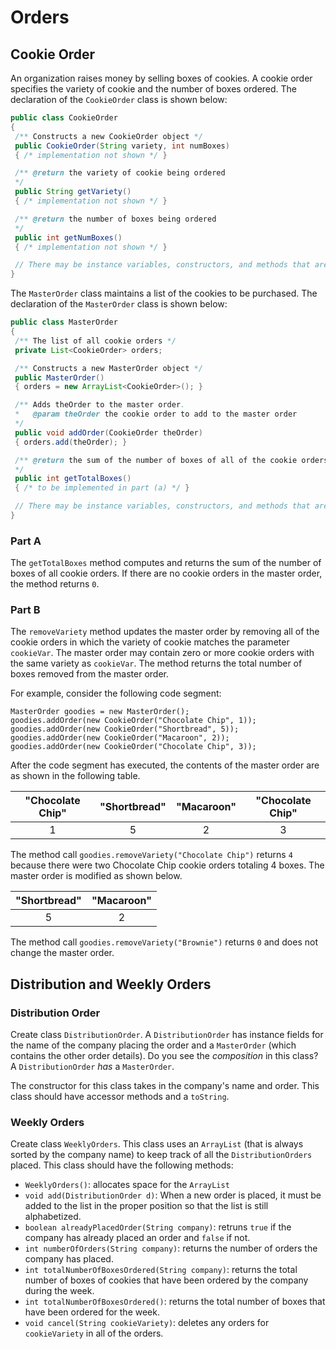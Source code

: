 # Orders

## Cookie Order

An organization raises money by selling boxes of cookies. A cookie order specifies the variety of cookie and the number of boxes ordered. The declaration of the `CookieOrder` class is shown below:

~~~java
public class CookieOrder
{
 /** Constructs a new CookieOrder object */
 public CookieOrder(String variety, int numBoxes)
 { /* implementation not shown */ }

 /** @return the variety of cookie being ordered
 */
 public String getVariety()
 { /* implementation not shown */ }

 /** @return the number of boxes being ordered
 */
 public int getNumBoxes()
 { /* implementation not shown */ }

 // There may be instance variables, constructors, and methods that are not shown.
}
~~~

The `MasterOrder` class maintains a list of the cookies to be purchased. The declaration of the `MasterOrder` class is shown below:

~~~java
public class MasterOrder
{
 /** The list of all cookie orders */
 private List<CookieOrder> orders;

 /** Constructs a new MasterOrder object */
 public MasterOrder()
 { orders = new ArrayList<CookieOrder>(); }

 /** Adds theOrder to the master order.
 *   @param theOrder the cookie order to add to the master order
 */
 public void addOrder(CookieOrder theOrder)
 { orders.add(theOrder); }

 /** @return the sum of the number of boxes of all of the cookie orders
 */
 public int getTotalBoxes()
 { /* to be implemented in part (a) */ }

 // There may be instance variables, constructors, and methods that are not shown.
}
~~~

### Part A

The `getTotalBoxes` method computes and returns the sum of the number of boxes of all cookie orders. If there are no cookie orders in the master order, the method returns `0`.

### Part B

The `removeVariety` method updates the master order by removing all of the cookie orders in which the variety of cookie matches the parameter `cookieVar`. The master order may contain zero or more cookie orders with the same variety as `cookieVar`. The method returns the total number of boxes removed from the master order.

For example, consider the following code segment:

~~~
MasterOrder goodies = new MasterOrder();
goodies.addOrder(new CookieOrder("Chocolate Chip", 1));
goodies.addOrder(new CookieOrder("Shortbread", 5));
goodies.addOrder(new CookieOrder("Macaroon", 2));
goodies.addOrder(new CookieOrder("Chocolate Chip", 3));
~~~

After the code segment has executed, the contents of the master order are as shown in the following table.

| "Chocolate Chip" | "Shortbread" | "Macaroon" | "Chocolate Chip" |
| :--------------: | :----------: | :--------: | :--------------: |
| 1 | 5 | 2 | 3 |

The method call `goodies.removeVariety("Chocolate Chip")` returns `4` because there were two Chocolate Chip cookie orders totaling 4 boxes. The master order is modified as shown below.

| "Shortbread" | "Macaroon" |
| :----------: | :--------: |
| 5 | 2 |

The method call `goodies.removeVariety("Brownie")` returns `0` and does not change the master order.

## Distribution and Weekly Orders

### Distribution Order

Create class `DistributionOrder`. A `DistributionOrder` has instance fields for the name of the company placing the order and a `MasterOrder` (which contains the other order details). Do you see the *composition* in this class? A `DistributionOrder` *has* a `MasterOrder`.

The constructor for this class takes in the company's name and order. This class should have accessor methods and a `toString`.

### Weekly Orders

Create class `WeeklyOrders`. This class uses an `ArrayList` (that is always sorted by the company name) to keep track of all the `DistributionOrders` placed. This class should have the following methods:
- `WeeklyOrders()`: allocates space for the `ArrayList`
- `void add(DistributionOrder d)`: When a new order is placed, it must be added to the list in the proper position so that the list is still alphabetized.
- `boolean alreadyPlacedOrder(String company)`: retruns `true` if the company has already placed an order and `false` if not.
- `int numberOfOrders(String company)`: returns the number of orders the company has placed.
- `int totalNumberOfBoxesOrdered(String company)`: returns the total number of boxes of cookies that have been ordered by the company during the week.
- `int totalNumberOfBoxesOrdered()`: returns the total number of boxes that have been ordered for the week.
- `void cancel(String cookieVariety)`: deletes any orders for `cookieVariety` in all of the orders.